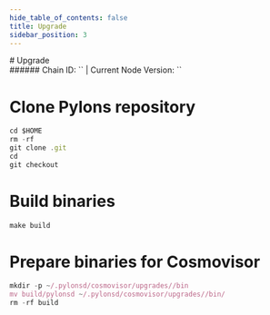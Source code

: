 ```yaml
---
hide_table_of_contents: false
title: Upgrade
sidebar_position: 3
---
```


<div class="h1-with-icon icon-pylons">
# Upgrade
</div>
###### Chain ID: `` | Current Node Version: ``


# Clone Pylons repository
```js
cd $HOME
rm -rf 
git clone .git
cd 
git checkout 
 ```

# Build binaries
```js
make build
 ```

# Prepare binaries for Cosmovisor
```js
mkdir -p ~/.pylonsd/cosmovisor/upgrades//bin
mv build/pylonsd ~/.pylonsd/cosmovisor/upgrades//bin/
rm -rf build
```